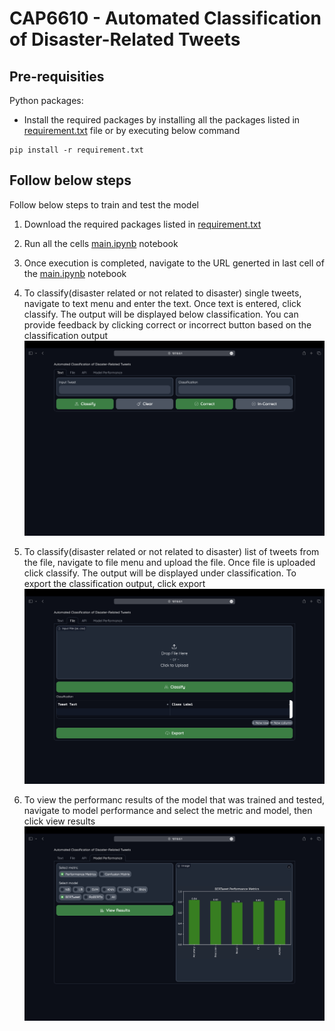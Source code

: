 # CAP6610 - Automated Classification of Disaster-Related Tweets 

## Pre-requisities

Python packages:

- Install the required packages by installing all the packages listed in [requirement.txt](requirement.txt) file or by executing below command

```
pip install -r requirement.txt
```

## Follow below steps
Follow below steps to train and test the model
1. Download the required packages listed in [requirement.txt](requirement.txt)

2. Run all the cells [main.ipynb](main.ipynb) notebook

3. Once execution is completed, navigate to the URL generted in last cell of the [main.ipynb](main.ipynb) notebook

4. To classify(disaster related or not related to disaster) single tweets, navigate to text menu and enter the text. Once text is entered, click classify. The output will be displayed below classification. You can provide feedback by clicking correct or incorrect button based on the classification output
![text](gui_screenshots/text_tab.png) 

5. To classify(disaster related or not related to disaster) list of tweets from the file, navigate to file menu and upload the file. Once file is uploaded click classify. The output will be displayed under classification. To export the classification output, click export
![file](gui_screenshots/file_tab.png)

6. To view the performanc results of the model that was trained and tested, navigate to model performance and select the metric and model, then click view results
![model performance](gui_screenshots/model_performance.png)